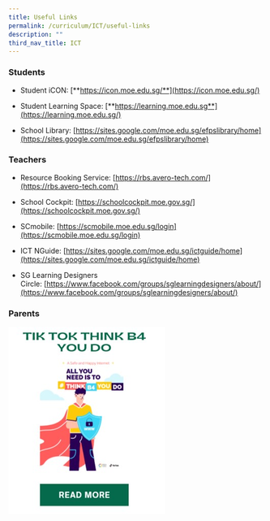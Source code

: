 ```yaml
---
title: Useful Links
permalink: /curriculum/ICT/useful-links
description: ""
third_nav_title: ICT
---
```

### Students  


* Student iCON: [**https://icon.moe.edu.sg/**](https://icon.moe.edu.sg/)  

* Student Learning Space: [**https://learning.moe.edu.sg**](https://learning.moe.edu.sg/)

* School Library: [https://sites.google.com/moe.edu.sg/efpslibrary/home](https://sites.google.com/moe.edu.sg/efpslibrary/home)

### Teachers
  
* Resource Booking Service: [https://rbs.avero-tech.com/](https://rbs.avero-tech.com/)  


* School Cockpit: [https://schoolcockpit.moe.gov.sg/](https://schoolcockpit.moe.gov.sg/)

* SCmobile: [https://scmobile.moe.edu.sg/login](https://scmobile.moe.edu.sg/login)

* ICT NGuide: [https://sites.google.com/moe.edu.sg/ictguide/home](https://sites.google.com/moe.edu.sg/ictguide/home)

* SG Learning Designers Circle: [https://www.facebook.com/groups/sglearningdesigners/about/](https://www.facebook.com/groups/sglearningdesigners/about/)

### Parents

<a href="/files/TikTok%20x%20MLC%20ebook.pdf">
       <img src="/images/Guide%20to%20Tik%20Tok.jpeg" style="width 50%" />
    </a>